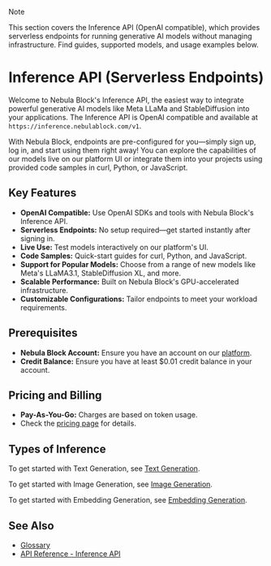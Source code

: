 > [!NOTE]
> This section covers the Inference API (OpenAI compatible), which provides serverless endpoints for running generative AI models without managing infrastructure. Find guides, supported models, and usage examples below.

# Inference API (Serverless Endpoints)
Welcome to Nebula Block's Inference API, the easiest way to integrate powerful generative AI 
models like Meta LLaMa and StableDiffusion into your applications. The Inference API is OpenAI compatible and available at `https://inference.nebulablock.com/v1`.

With Nebula Block, endpoints are pre-configured for you—simply sign up, log in, and start using them right away! You can explore 
the capabilities of our models live on our platform UI or integrate them into your projects using provided code 
samples in curl, Python, or JavaScript.

## Key Features
- **OpenAI Compatible:** Use OpenAI SDKs and tools with Nebula Block's Inference API.
- **Serverless Endpoints:** No setup required—get started instantly after signing in.
- **Live Use:** Test models interactively on our platform's UI. 
- **Code Samples:** Quick-start guides for curl, Python, and JavaScript.
- **Support for Popular Models:** Choose from a range of new models like Meta's LLaMA3.1, StableDiffusion XL, and more.
- **Scalable Performance:** Built on Nebula Block's GPU-accelerated infrastructure.
- **Customizable Configurations:** Tailor endpoints to meet your workload requirements.

## Prerequisites
- **Nebula Block Account:** Ensure you have an account on our [platform](https://www.nebulablock.com).
- **Credit Balance:** Ensure you have at least $0.01 credit balance in your account.

## Pricing and Billing
- **Pay-As-You-Go:** Charges are based on token usage.
- Check the [pricing page](https://www.nebulablock.com/pricing) for details.

## Types of Inference 

To get started with Text Generation, see [Text Generation](Text_Generation.md).

To get started with Image Generation, see [Image Generation](Image_Generation.md).

To get started with Embedding Generation, see [Embedding Generation](Embedding_Generation.md).

## See Also
- [Glossary](../glossary.md)
- [API Reference - Inference API](../API_Reference/Inference_API.md)